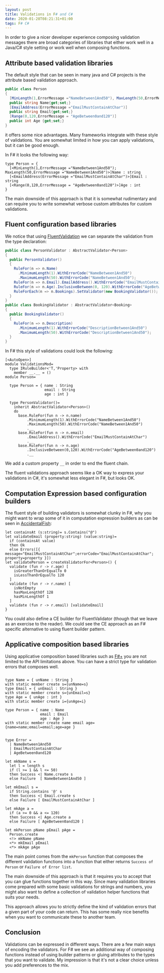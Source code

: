 ```yaml
---
layout: post
title: Validations in F# and C#
date: 2020-01-28T08:21:31+01:00
tags: F# C#
---
```


In order to give a nicer developer experience composing validation messages there are broad categories of libraries that either work well in a Java/C# style setting or work well when composing functions.

## Attribute based validation libraries

The default style that can be seen in many java and C# projects is the attribute based validation approach.

``` C#
public class Person
{
  [MinLength(1,ErrorMessage ="NameBetween1And50"), MaxLength(50,ErrorMessage ="NameBetween1And50")]
  public string Name{get;set;}
  [EmailAddress(ErrorMessage ="EmailMustContainAtChar")]
  public string Email{get;set;}
  [Range(0,120,ErrorMessage = "AgeBetween0and120")]
  public int Age {get;set;}
}
```

it offers some nice advantages. Many frameworks integrate with these style of validations. You are somewhat limited in how you can apply validations, but it can be good enough.

In F# it looks the following way:

``` F#
type Person = {
  [<MinLength(1,ErrorMessage ="NameBetween1And50"); MaxLength(50,ErrorMessage ="NameBetween1And50")>]Name : string
  [<EmailAddress(ErrorMessage ="EmailMustContainAtChar")>]Email : string
  [<Range(0,120,ErrorMessage = "AgeBetween0and120")>]Age : int
}
```

The main downside of this approach is that it is somewhat rudimentary and can require you to write somewhat verbose custom attributes for custom validations.

## Fluent configuration based libraries

We notice that using [FluentValidation](https://github.com/JeremySkinner/FluentValidation) we can separate the validation from the type declaration:

``` C#
public class PersonValidator : AbstractValidator<Person>
{
  public PersonValidator()
  {
    RuleFor(n => n.Name)
      .MinimumLength(1).WithErrorCode("NameBetween1And50")
      .MaximumLength(50).WithErrorCode("NameBetween1And50");
    RuleFor(n => n.Email).EmailAddress().WithErrorCode("EmailMustContainAtChar");
    RuleFor(n => n.Age).InclusiveBetween(0, 120).WithErrorCode("AgeBetween0and120");
    RuleForEach(n => n.Bookings).SetValidator(new BookingValidator());
  }
}
public class BookingValidator : AbstractValidator<Booking>
{
  public BookingValidator()
  {
    RuleFor(n => n.Description)
      .MinimumLength(1).WithErrorCode("DescriptionBetween1And50")
      .MaximumLength(50).WithErrorCode("DescriptionBetween1And50");
  }
}
```

In F# this style of validations could look the following:

``` F#
[<AutoOpen>]
module ValidationsMod=
  type IRuleBuilder<'T,'Property> with
    member __.__ = ()
module Person=

  type Person = { name : String
                  email : String
                  age : int }

  type PersonValidator()=
    inherit AbstractValidator<Person>()
    do
      base.RuleFor(fun n -> n.name)
          .MinimumLength(1).WithErrorCode("NameBetween1And50")
          .MaximumLength(50).WithErrorCode("NameBetween1And50")
          .__
      base.RuleFor(fun n -> n.email)
          .EmailAddress().WithErrorCode("EmailMustContainAtChar")
          .__
      base.RuleFor(fun n -> n.age)
          .InclusiveBetween(0,120).WithErrorCode("AgeBetween0and120")
          .__
```

We add a custom property `__` in order to end the fluent chain.

The fluent validations approach seems like a OK way to express your validations in C#, it's somewhat less elegant in F#, but looks OK.

## Computation Expression based configuration builders

The fluent style of building validators is somewhat clunky in F#, why you might want to wrap some of it in computation expression builders as can be seen in [AccidentalFish](https://github.com/JamesRandall/AccidentalFish.FSharp.Validation):


``` F#
let containsAt (s:string)= s.Contains("@")
let validateEmail (property:string) (value:string)=
  if (containsAt value)
  then Ok
  else Errors([{ message="EmailMustContainAtChar";errorCode="EmailMustContainAtChar"; property=property }])
let validatePerson = createValidatorFor<Person>() {
  validate (fun r -> r.age) [
    isGreaterThanOrEqualTo 0
    isLessThanOrEqualTo 120
  ]
  validate (fun r -> r.name) [
    isNotEmpty
    hasMaxLengthOf 128
    hasMinLengthOf 1
  ]
  validate (fun r -> r.email) [validateEmail]
}
```

You could also define a CE builder for FluentValidator (though that we leave as an exercise to the reader). We could see the CE approach as an F# specific alternative to using fluent builder pattern.

## Applicative composition based libraries

Using applicative composition based libraries such as [F#+](https://github.com/fsprojects/FSharpPlus/) you are not limited to the API limitations above. You can have a strict type for validation errors that composes well.

``` F#

type Name = { unName : String }
with static member create s={unName=s}
type Email = { unEmail : String }
with static member create s={unEmail=s}
type Age = { unAge : int }
with static member create i={unAge=i}

type Person = { name : Name
                email : Email
                age : Age }
with static member create name email age={name=name;email=email;age=age }


type Error =
  | NameBetween1And50
  | EmailMustContainAtChar
  | AgeBetween0and120

let mkName s =
  let l = length s
  if (l >= 1 && l <= 50)
  then Success <| Name.create s
  else Failure  [ NameBetween1And50 ]

let mkEmail s =
  if String.contains '@' s
  then Success <| Email.create s
  else Failure [ EmailMustContainAtChar ]

let mkAge a =
  if (a >= 0 && a <= 120)
  then Success <| Age.create a
  else Failure [ AgeBetween0and120 ]

let mkPerson pName pEmail pAge =
  Person.create
  <!> mkName pName
  <*> mkEmail pEmail
  <*> mkAge pAge
```

The main point comes from the `mkPerson` function that composes the different validation functions into a function that either returns `Success of Person` or `Failure of Error list`.

The main downside of this approach is that it requires you to accept that you can glue functions together in this way. Since many validation libraries come prepared with some basic validations for strings and numbers, you might also want to define a collection of validation helper functions that suits your needs.

This approach allows you to strictly define the kind of validation errors that a given part of your code can return. This has some really nice benefits when you want to communicate these to another team.

## Conclusion

Validations can be expressed in different ways. There are a few main ways of encoding the validators. For F# we see an additional way of composing functions instead of using builder patterns or gluing attributes to the types that you want to validate. My impression is that it's not a clear choice unless you add preferences to the mix.
